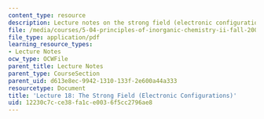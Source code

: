 ```yaml
---
content_type: resource
description: Lecture notes on the strong field (electronic configurations).
file: /media/courses/5-04-principles-of-inorganic-chemistry-ii-fall-2008/12230c7cce38fa1ce0036f5cc2796ae8_lecture_18.pdf
file_type: application/pdf
learning_resource_types:
- Lecture Notes
ocw_type: OCWFile
parent_title: Lecture Notes
parent_type: CourseSection
parent_uid: d613e8ec-9942-1310-133f-2e600a44a333
resourcetype: Document
title: 'Lecture 18: The Strong Field (Electronic Configurations)'
uid: 12230c7c-ce38-fa1c-e003-6f5cc2796ae8
---
```

